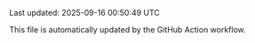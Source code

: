 Last updated: 2025-09-16 00:50:49 UTC

This file is automatically updated by the GitHub Action workflow.
